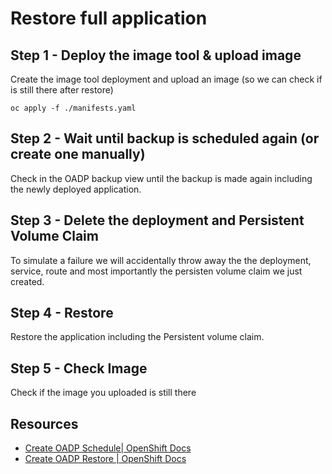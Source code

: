 # Restore full application

## Step 1 - Deploy the image tool & upload image​

Create the image tool deployment and upload an image (so we can check if is still there after restore)

`oc apply -f ./manifests.yaml`

## Step 2 - Wait until backup is scheduled again​ (or create one manually)

Check in the OADP backup view until the backup is made again including the newly deployed application.

## Step 3 - Delete the deployment and Persistent Volume Claim​

To simulate a failure we will accidentally throw away the the deployment, service, route and most importantly the persisten volume claim we just created.

## Step 4 - Restore

Restore the application including the Persistent volume claim.

## Step 5 - Check Image

Check if the image you uploaded is still there

## Resources

* [Create OADP Schedule| OpenShift Docs](https://docs.openshift.com/container-platform/4.14/backup_and_restore/application_backup_and_restore/backing_up_and_restoring/oadp-scheduling-backups-doc.html)
* [Create OADP Restore | OpenShift Docs](https://docs.openshift.com/container-platform/4.14/backup_and_restore/application_backup_and_restore/backing_up_and_restoring/restoring-applications.html)
